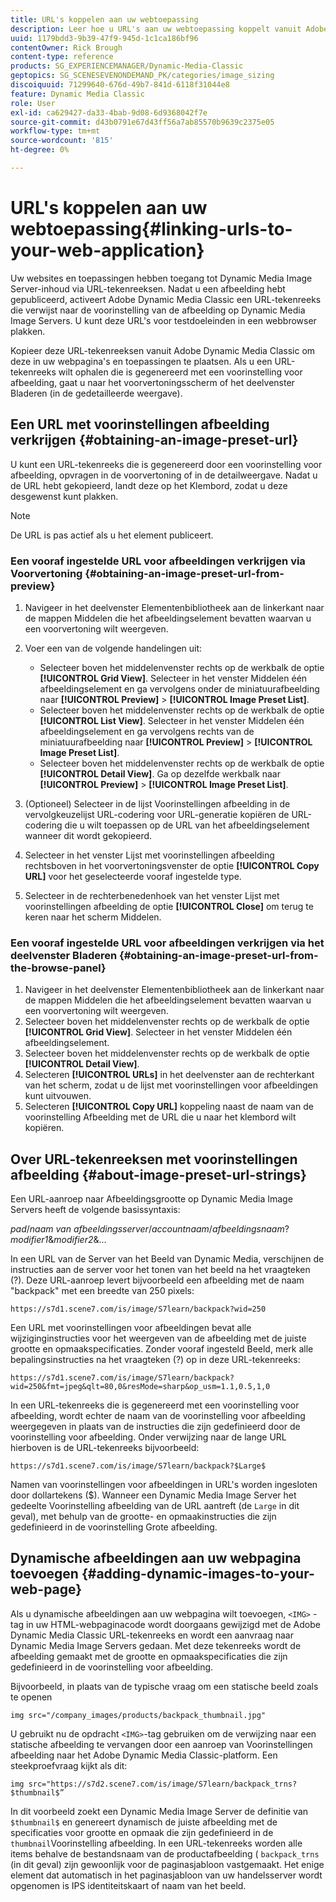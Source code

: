 ```yaml
---
title: URL's koppelen aan uw webtoepassing
description: Leer hoe u URL's aan uw webtoepassing koppelt vanuit Adobe Dynamic Media Classic.
uuid: 1179bdd3-9b39-47f9-945d-1c1ca186bf96
contentOwner: Rick Brough
content-type: reference
products: SG_EXPERIENCEMANAGER/Dynamic-Media-Classic
geptopics: SG_SCENESEVENONDEMAND_PK/categories/image_sizing
discoiquuid: 71299640-676d-49b7-841d-6118f31044e8
feature: Dynamic Media Classic
role: User
exl-id: ca629427-da33-4bab-9d08-6d9368042f7e
source-git-commit: d43b0791e67d43ff56a7ab85570b9639c2375e05
workflow-type: tm+mt
source-wordcount: '815'
ht-degree: 0%

---
```


# URL&#39;s koppelen aan uw webtoepassing{#linking-urls-to-your-web-application}

Uw websites en toepassingen hebben toegang tot Dynamic Media Image Server-inhoud via URL-tekenreeksen. Nadat u een afbeelding hebt gepubliceerd, activeert Adobe Dynamic Media Classic een URL-tekenreeks die verwijst naar de voorinstelling van de afbeelding op Dynamic Media Image Servers. U kunt deze URL&#39;s voor testdoeleinden in een webbrowser plakken.

Kopieer deze URL-tekenreeksen vanuit Adobe Dynamic Media Classic om deze in uw webpagina&#39;s en toepassingen te plaatsen. Als u een URL-tekenreeks wilt ophalen die is gegenereerd met een voorinstelling voor afbeelding, gaat u naar het voorvertoningsscherm of het deelvenster Bladeren (in de gedetailleerde weergave).

## Een URL met voorinstellingen afbeelding verkrijgen {#obtaining-an-image-preset-url}

U kunt een URL-tekenreeks die is gegenereerd door een voorinstelling voor afbeelding, opvragen in de voorvertoning of in de detailweergave. Nadat u de URL hebt gekopieerd, landt deze op het Klembord, zodat u deze desgewenst kunt plakken.

>[!NOTE]
>
>De URL is pas actief als u het element publiceert.

### Een vooraf ingestelde URL voor afbeeldingen verkrijgen via Voorvertoning {#obtaining-an-image-preset-url-from-preview}

1. Navigeer in het deelvenster Elementenbibliotheek aan de linkerkant naar de mappen Middelen die het afbeeldingselement bevatten waarvan u een voorvertoning wilt weergeven.
1. Voer een van de volgende handelingen uit:

   * Selecteer boven het middelenvenster rechts op de werkbalk de optie **[!UICONTROL Grid View]**. Selecteer in het venster Middelen één afbeeldingselement en ga vervolgens onder de miniatuurafbeelding naar **[!UICONTROL Preview]** > **[!UICONTROL Image Preset List]**.
   * Selecteer boven het middelenvenster rechts op de werkbalk de optie **[!UICONTROL List View]**. Selecteer in het venster Middelen één afbeeldingselement en ga vervolgens rechts van de miniatuurafbeelding naar **[!UICONTROL Preview]** > **[!UICONTROL Image Preset List]**.
   * Selecteer boven het middelenvenster rechts op de werkbalk de optie **[!UICONTROL Detail View]**. Ga op dezelfde werkbalk naar **[!UICONTROL Preview]** > **[!UICONTROL Image Preset List]**.

1. (Optioneel) Selecteer in de lijst Voorinstellingen afbeelding in de vervolgkeuzelijst URL-codering voor URL-generatie kopiëren de URL-codering die u wilt toepassen op de URL van het afbeeldingselement wanneer dit wordt gekopieerd.
1. Selecteer in het venster Lijst met voorinstellingen afbeelding rechtsboven in het voorvertoningsvenster de optie **[!UICONTROL Copy URL]** voor het geselecteerde vooraf ingestelde type.
1. Selecteer in de rechterbenedenhoek van het venster Lijst met voorinstellingen afbeelding de optie **[!UICONTROL Close]** om terug te keren naar het scherm Middelen.

### Een vooraf ingestelde URL voor afbeeldingen verkrijgen via het deelvenster Bladeren {#obtaining-an-image-preset-url-from-the-browse-panel}

1. Navigeer in het deelvenster Elementenbibliotheek aan de linkerkant naar de mappen Middelen die het afbeeldingselement bevatten waarvan u een voorvertoning wilt weergeven.
1. Selecteer boven het middelenvenster rechts op de werkbalk de optie **[!UICONTROL Grid View]**. Selecteer in het venster Middelen één afbeeldingselement.
1. Selecteer boven het middelenvenster rechts op de werkbalk de optie **[!UICONTROL Detail View]**.
1. Selecteren **[!UICONTROL URLs]** in het deelvenster aan de rechterkant van het scherm, zodat u de lijst met voorinstellingen voor afbeeldingen kunt uitvouwen.
1. Selecteren **[!UICONTROL Copy URL]** koppeling naast de naam van de voorinstelling Afbeelding met de URL die u naar het klembord wilt kopiëren.

## Over URL-tekenreeksen met voorinstellingen afbeelding {#about-image-preset-url-strings}

Een URL-aanroep naar Afbeeldingsgrootte op Dynamic Media Image Servers heeft de volgende basissyntaxis:

*pad*/*naam van afbeeldingsserver*/*accountnaam*/*afbeeldingsnaam*?*modifier1*&amp;*modifier2*&amp;...

In een URL van de Server van het Beeld van Dynamic Media, verschijnen de instructies aan de server voor het tonen van het beeld na het vraagteken (?). Deze URL-aanroep levert bijvoorbeeld een afbeelding met de naam &quot;backpack&quot; met een breedte van 250 pixels:

```as3
https://s7d1.scene7.com/is/image/S7learn/backpack?wid=250
```

Een URL met voorinstellingen voor afbeeldingen bevat alle wijziginginstructies voor het weergeven van de afbeelding met de juiste grootte en opmaakspecificaties. Zonder vooraf ingesteld Beeld, merk alle bepalingsinstructies na het vraagteken (?) op in deze URL-tekenreeks:

```as3
https://s7d1.scene7.com/is/image/S7learn/backpack?wid=250&fmt=jpeg&qlt=80,0&resMode=sharp&op_usm=1.1,0.5,1,0
```

In een URL-tekenreeks die is gegenereerd met een voorinstelling voor afbeelding, wordt echter de naam van de voorinstelling voor afbeelding weergegeven in plaats van de instructies die zijn gedefinieerd door de voorinstelling voor afbeelding. Onder verwijzing naar de lange URL hierboven is de URL-tekenreeks bijvoorbeeld:

```as3
https://s7d1.scene7.com/is/image/S7learn/backpack?$Large$
```

Namen van voorinstellingen voor afbeeldingen in URL&#39;s worden ingesloten door dollartekens ($). Wanneer een Dynamic Media Image Server het gedeelte Voorinstelling afbeelding van de URL aantreft (de `Large` in dit geval), met behulp van de grootte- en opmaakinstructies die zijn gedefinieerd in de voorinstelling Grote afbeelding.

## Dynamische afbeeldingen aan uw webpagina toevoegen {#adding-dynamic-images-to-your-web-page}

Als u dynamische afbeeldingen aan uw webpagina wilt toevoegen, `<IMG>` -tag in uw HTML-webpaginacode wordt doorgaans gewijzigd met de Adobe Dynamic Media Classic URL-tekenreeks en wordt een aanvraag naar Dynamic Media Image Servers gedaan. Met deze tekenreeks wordt de afbeelding gemaakt met de grootte en opmaakspecificaties die zijn gedefinieerd in de voorinstelling voor afbeelding.

Bijvoorbeeld, in plaats van de typische vraag om een statische beeld zoals te openen

```as3
img src="/company_images/products/backpack_thumbnail.jpg"
```

U gebruikt nu de opdracht `<IMG>`-tag gebruiken om de verwijzing naar een statische afbeelding te vervangen door een aanroep van Voorinstellingen afbeelding naar het Adobe Dynamic Media Classic-platform. Een steekproefvraag kijkt als dit:

```as3
img src="https://s7d2.scene7.com/is/image/S7learn/backpack_trns?$thumbnail$”
```

In dit voorbeeld zoekt een Dynamic Media Image Server de definitie van `$thumbnail$` en genereert dynamisch de juiste afbeelding met de specificaties voor grootte en opmaak die zijn gedefinieerd in de `thumbnail`Voorinstelling afbeelding. In een URL-tekenreeks worden alle items behalve de bestandsnaam van de productafbeelding ( `backpack_trns` (in dit geval) zijn gewoonlijk voor de paginasjabloon vastgemaakt. Het enige element dat automatisch in het paginasjabloon van uw handelsserver wordt opgenomen is IPS identiteitskaart of naam van het beeld.
